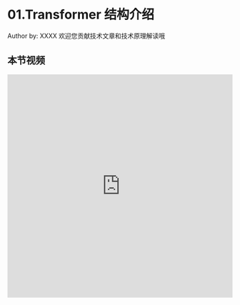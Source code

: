 <!--Copyright © ZOMI 适用于[License](https://github.com/Infrasys-AI/AIInfra)版权许可-->

# 01.Transformer 结构介绍

Author by:  XXXX
欢迎您贡献技术文章和技术原理解读哦

## 本节视频

<html>
<iframe src="https://player.bilibili.com/player.html?isOutside=true&aid=1801208097&bvid=BV1rt421476q&cid=1455010750&p=1&as_wide=1&high_quality=1&danmaku=0&t=30&autoplay=0" width="100%" height="500" scrolling="no" border="0" frameborder="no" framespacing="0" allowfullscreen="true"> </iframe>
</html>
